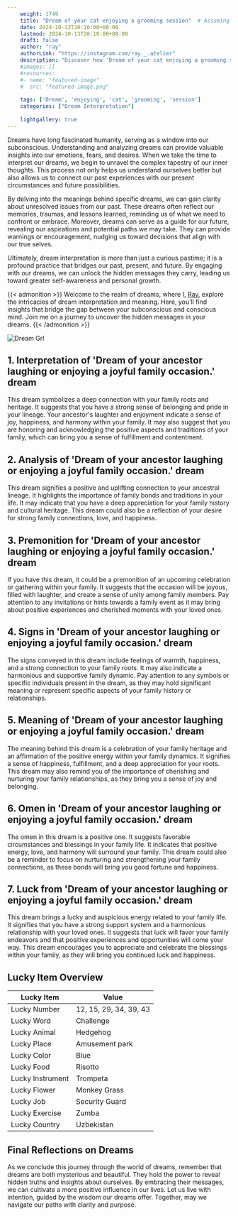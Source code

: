 ```yaml
---
    weight: 1749
    title: "Dream of your cat enjoying a grooming session"  # Assuming 'title' column exists
    date: 2024-10-13T20:10:00+08:00
    lastmod: 2024-10-13T20:10:00+08:00
    draft: false
    author: "ray"
    authorLink: "https://instagram.com/ray._.atelier"
    description: "Discover how 'Dream of your cat enjoying a grooming session' can interpret your future and uncover its significant meanings in your life."
    #images: []
    #resources:
    #- name: "featured-image"
    #  src: "featured-image.png"
    
    tags: ['Dream', 'enjoying', 'cat', 'grooming', 'session']
    categories: ["Dream Interpretation"]
    
    lightgallery: true
---
```

    
Dreams have long fascinated humanity, serving as a window into our subconscious. Understanding and analyzing dreams can provide valuable insights into our emotions, fears, and desires. When we take the time to interpret our dreams, we begin to unravel the complex tapestry of our inner thoughts. This process not only helps us understand ourselves better but also allows us to connect our past experiences with our present circumstances and future possibilities.

By delving into the meanings behind specific dreams, we can gain clarity about unresolved issues from our past. These dreams often reflect our memories, traumas, and lessons learned, reminding us of what we need to confront or embrace. Moreover, dreams can serve as a guide for our future, revealing our aspirations and potential paths we may take. They can provide warnings or encouragement, nudging us toward decisions that align with our true selves.

Ultimately, dream interpretation is more than just a curious pastime; it is a profound practice that bridges our past, present, and future. By engaging with our dreams, we can unlock the hidden messages they carry, leading us toward greater self-awareness and personal growth.

{{< admonition >}}
Welcome to the realm of dreams, where I, [Ray](https://instagram.com/ray._.atelier), explore the intricacies of dream interpretation and meaning. Here, you’ll find insights that bridge the gap between your subconscious and conscious mind. Join me on a journey to uncover the hidden messages in your dreams.
{{< /admonition >}}

![Dream Grl](https://cdn.pixabay.com/photo/2017/11/02/03/35/gothic-2910057_1280.jpg "Dream Grl")

## 1. Interpretation of 'Dream of your ancestor laughing or enjoying a joyful family occasion.' dream
 This dream symbolizes a deep connection with your family roots and heritage. It suggests that you have a strong sense of belonging and pride in your lineage. Your ancestor's laughter and enjoyment indicate a sense of joy, happiness, and harmony within your family. It may also suggest that you are honoring and acknowledging the positive aspects and traditions of your family, which can bring you a sense of fulfillment and contentment.

## 2. Analysis of 'Dream of your ancestor laughing or enjoying a joyful family occasion.' dream
 This dream signifies a positive and uplifting connection to your ancestral lineage. It highlights the importance of family bonds and traditions in your life. It may indicate that you have a deep appreciation for your family history and cultural heritage. This dream could also be a reflection of your desire for strong family connections, love, and happiness.

## 3. Premonition for 'Dream of your ancestor laughing or enjoying a joyful family occasion.' dream
 If you have this dream, it could be a premonition of an upcoming celebration or gathering within your family. It suggests that the occasion will be joyous, filled with laughter, and create a sense of unity among family members. Pay attention to any invitations or hints towards a family event as it may bring about positive experiences and cherished moments with your loved ones.

## 4. Signs in 'Dream of your ancestor laughing or enjoying a joyful family occasion.' dream
 The signs conveyed in this dream include feelings of warmth, happiness, and a strong connection to your family roots. It may also indicate a harmonious and supportive family dynamic. Pay attention to any symbols or specific individuals present in the dream, as they may hold significant meaning or represent specific aspects of your family history or relationships.

## 5. Meaning of 'Dream of your ancestor laughing or enjoying a joyful family occasion.' dream
 The meaning behind this dream is a celebration of your family heritage and an affirmation of the positive energy within your family dynamics. It signifies a sense of happiness, fulfillment, and a deep appreciation for your roots. This dream may also remind you of the importance of cherishing and nurturing your family relationships, as they bring you a sense of joy and belonging.

## 6. Omen in 'Dream of your ancestor laughing or enjoying a joyful family occasion.' dream
 The omen in this dream is a positive one. It suggests favorable circumstances and blessings in your family life. It indicates that positive energy, love, and harmony will surround your family. This dream could also be a reminder to focus on nurturing and strengthening your family connections, as these bonds will bring you good fortune and happiness.

## 7. Luck from 'Dream of your ancestor laughing or enjoying a joyful family occasion.' dream
 This dream brings a lucky and auspicious energy related to your family life. It signifies that you have a strong support system and a harmonious relationship with your loved ones. It suggests that luck will favor your family endeavors and that positive experiences and opportunities will come your way. This dream encourages you to appreciate and celebrate the blessings within your family, as they will bring you continued luck and happiness.

## Lucky Item Overview
| Lucky Item          | Value              |
|---------------|--------------------|
| Lucky Number        | 12, 15, 29, 34, 39, 43  |
| Lucky Word          | Challenge |
| Lucky Animal        | Hedgehog |
| Lucky Place         | Amusement park     |
| Lucky Color         | Blue     |
| Lucky Food          | Risotto      |
| Lucky Instrument    | Trompeta |
| Lucky Flower        | Monkey Grass    |
| Lucky Job           | Security Guard       |
| Lucky Exercise      | Zumba  |
| Lucky Country       | Uzbekistan    |


##  Final Reflections on Dreams

As we conclude this journey through the world of dreams, remember that dreams are both mysterious and beautiful. They hold the power to reveal hidden truths and insights about ourselves. By embracing their messages, we can cultivate a more positive influence in our lives. Let us live with intention, guided by the wisdom our dreams offer. Together, may we navigate our paths with clarity and purpose.
